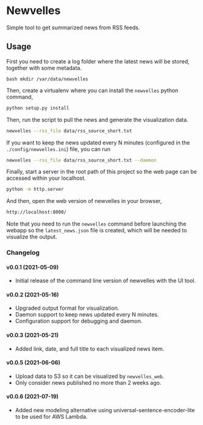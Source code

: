 # Newvelles

Simple tool to get summarized news from RSS feeds.  

## Usage 

First you need to create a log folder where the latest news will be stored, together with some metadata.   

``bash
mkdir /var/data/newvelles
``

Then, create a virtualenv where you can install the `newvelles` python command,  

```bash
python setup.py install 
```

Then, run the script to pull the news and generate the visualization data. 

```bash
newvelles --rss_file data/rss_source_short.txt 
```

If you want to keep the news updated every N minutes (configured in the `./config/newvelles.ini`) file, you can run 


```bash
newvelles --rss_file data/rss_source_short.txt --daemon
```

Finally, start a server in the root path of this project so the web page can be accessed within your localhost. 

```bash
python -m http.server 
```

And then, open the web version of newvelles in your browser,

```bash
http://localhost:8000/
```

Note that you need to run the `newvelles` command before launching the webapp so the `latest_news.json` file is created, which will be needed to visualize the output. 

### Changelog

#### v0.0.1 (2021-05-09)

* Initial release of the command line version of newvelles with the UI tool. 


#### v0.0.2 (2021-05-16)

* Upgraded output format for visualization. 
* Daemon support to keep news updated every N minutes. 
* Configuration support for debugging and daemon.


#### v0.0.3 (2021-05-21)

* Added link, date, and full title to each visualized news item. 


#### v0.0.5 (2021-06-06)

* Upload data to S3 so it can be visualized by `newvelles_web`.
* Only consider news published no more than 2 weeks ago. 


#### v0.0.6 (2021-07-19)

* Added new modeling alternative using universal-sentence-encoder-lite to be used for AWS Lambda.  

